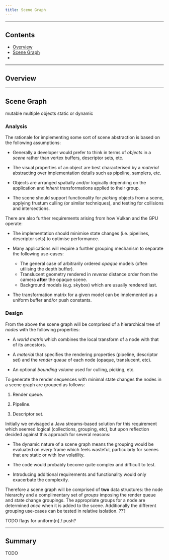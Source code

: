 ```yaml
---
title: Scene Graph
---
```


---

## Contents

- [Overview](#overview)
- [Scene Graph](#scene-graph)
- 

---

## Overview

---

## Scene Graph

mutable
multiple objects
static or dynamic

### Analysis

The rationale for implementing some sort of scene abstraction is based on the following assumptions:

* Generally a developer would prefer to think in terms of _objects_ in a _scene_ rather than vertex buffers, descriptor sets, etc.

* The visual properties of an object are best characterised by a _material_ abstracting over implementation details such as pipeline, samplers, etc.

* Objects are arranged spatially and/or logically depending on the application and _inherit_ transformations applied to their group.

* The scene should support functionality for _picking_ objects from a scene, applying frustum culling (or similar techniques), and testing for collisions and intersections.

There are also further requirements arising from how Vulkan and the GPU operate:

* The implementation should minimise state changes (i.e. pipelines, descriptor sets) to optimise performance.

* Many applications will require a further grouping mechanism to separate the following use-cases:
    * The general case of arbitrarily ordered _opaque_ models (often utilising the depth buffer).
    * Translucent geometry rendered in _reverse_ distance order from the camera __after__ the opaque scene.
    * Background models (e.g. skybox) which are usually rendered last.

* The transformation matrix for a given model can be implemented as a uniform buffer and/or push constants.

### Design

From the above the scene graph will be comprised of a hierarchical tree of _nodes_ with the following properties:

* A _world matrix_ which combines the local transform of a node with that of its ancestors.

* A _material_ that specifies the rendering properties (pipeline, descriptor set) and the _render queue_ of each node (opaque, translucent, etc).

* An optional _bounding volume_ used for culling, picking, etc.

To generate the render sequences with minimal state changes the nodes in a scene graph are grouped as follows:

1. Render queue.

2. Pipeline.

3. Descriptor set.

Initially we envisaged a Java streams-based solution for this requirement which seemed logical (collections, grouping, etc), but upon reflection decided against this approach for several reasons:

* The dynamic nature of a scene graph means the grouping would be evaluated on _every_ frame which feels wasteful, particularly for scenes that are static or with low volatility.

* The code would probably become quite complex and difficult to test.

* Introducing additional requirements and functionality would only exacerbate the complexity.

Therefore a scene graph will be comprised of __two__ data structures: the node hierarchy and a complimentary set of _groups_ imposing the render queue and state change groupings.  The appropriate groups for a node are determined _once_ when it is added to the scene.  Additionally the different grouping use-cases can be tested in relative isolation. ???





TODO
flags for uniform[n] / push?




---

## Summary

TODO

